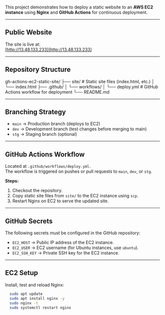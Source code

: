 This project demonstrates how to deploy a static website to an **AWS EC2 instance** using **Nginx** and **GitHub Actions** for continuous deployment.

---

##  Public Website
The site is live at:  
[http://13.48.133.233](http://13.48.133.233)

---

## Repository Structure
gh-actions-ec2-static-site/
├── site/                  # Static site files (index.html, etc.)
│   └── index.html
├── .github/
│   └── workflows/
│       └── deploy.yml     # GitHub Actions workflow for deployment
└── README.md

---

## Branching Strategy
- `main` → Production branch (deploys to EC2)  
- `dev` → Development branch (test changes before merging to main)  
- `stg` → Staging branch (optional)  

---

## GitHub Actions Workflow
Located at `.github/workflows/deploy.yml`.  
The workflow is triggered on pushes or pull requests to `main`, `dev`, or `stg`.

**Steps:**
1. Checkout the repository.  
2. Copy static site files from `site/` to the EC2 instance using `scp`.  
3. Restart Nginx on EC2 to serve the updated site.  

---

## GitHub Secrets
The following secrets must be configured in the GitHub repository:  

- `EC2_HOST` → Public IP address of the EC2 instance.  
- `EC2_USER` → EC2 username (for Ubuntu instances, use `ubuntu`).  
- `EC2_SSH_KEY` → Private SSH key for the EC2 instance.  

---

## EC2 Setup
Install, test and reload Nginx:  
   ```bash
     sudo apt update
     sudo apt install nginx -y
     sudo nginx -t
     sudo systemctl restart nginx
   

